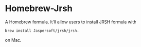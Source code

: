 # Homebrew-Jrsh

A Homebrew formula. It'll allow users to install JRSH formula with 
```bash
brew install Jaspersoft/jrsh/jrsh.
```
on Mac.
